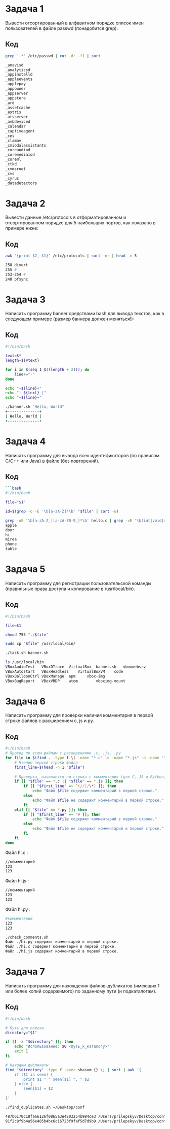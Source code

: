 # Задача 1
Вывести отсортированный в алфавитном порядке список имен пользователей в файле passwd (понадобится grep).
## Код
```bash
grep '.*' /etc/passwd | cut -d: -f1 | sort
```

```bash
_amavisd
_analyticsd
_appinstalld
_appleevents
_applepay
_appowner
_appserver
_appstore
_ard
_assetcache
_astris
_atsserver
_avbdeviced
_calendar
_captiveagent
_ces
_clamav
_cmiodalassistants
_coreaudiod
_coremediaiod
_coreml
_ctkd
_cvmsroot
_cvs
_cyrus
_datadetectors
```

# Задача 2
Вывести данные /etc/protocols в отформатированном и отсортированном порядке для 5 наибольших портов, как показано в примере ниже:
## Код
```bash
awk '{print $2, $1}' /etc/protocols | sort -nr | head -n 5
```

```bash
258 divert
255 #
253-254 #
240 pfsync
```
# Задача 3
Написать программу banner средствами bash для вывода текстов, как в следующем примере (размер баннера должен меняться!):
## Код
```bash
#!/bin/bash

text=$*
length=${#text}

for i in $(seq 1 $((length + 2))); do
    line+="-"
done

echo "+${line}+"
echo "| ${text} |"
echo "+${line}+"
```
```bash
./banner.sh "Hello, World"
+--------------+
| Hello, World |
+--------------+
```

# Задача 4
Написать программу для вывода всех идентификаторов (по правилам C/C++ или Java) в файле (без повторений).
## Код
```bash
```bash
#!/bin/bash

file="$1"

id=$(grep -o -E '\b[a-zA-Z]*\b' "$file" | sort -u)

```
```bash
grep -oE '\b[a-zA-Z_][a-zA-Z0-9_]*\b' hello.c | grep -vE '\b(int|void|return|if|else|for|while|include|stdio)\b' | sort | uniq
apple
door
hi
mirea
phone
table
```

# Задача 5
Написать программу для регистрации пользовательской команды (правильные права доступа и копирование в /usr/local/bin).
## Код
```bash
#!/bin/bash

file=$1

chmod 755 "./$file"

sudo cp "$file" /usr/local/bin/
```

```bash
./task.sh banner.sh

ls /usr/local/bin
VBoxAudioTest	VBoxDTrace	VirtualBox	banner.sh	vboxwebsrv
VBoxAutostart	VBoxHeadless	VirtualBoxVM	code
VBoxBalloonCtrl	VBoxManage	apm		vbox-img
VBoxBugReport	VBoxVRDP	atom		vboximg-mount
```
# Задача 6
Написать программу для проверки наличия комментария в первой строке файлов с расширением c, js и py.
## Код
```bash
#!/bin/bash
# Проход по всем файлам с расширениями .c, .js, .py
for file in $(find . -type f \( -name "*.c" -o -name "*.js" -o -name "*.py" \)); do
    # Чтение первой строки файла
    first_line=$(head -n 1 "$file")
    
    # Проверка, начинается ли строка с комментария (для C, JS и Python)
    if [[ "$file" == *.c || "$file" == *.js ]]; then
        if [[ "$first_line" =~ ^(//|/\*) ]]; then
            echo "Файл $file содержит комментарий в первой строке."
        else
            echo "Файл $file не содержит комментарий в первой строке."
        fi
    elif [[ "$file" == *.py ]]; then
        if [[ "$first_line" =~ ^# ]]; then
            echo "Файл $file содержит комментарий в первой строке."
        else
            echo "Файл $file не содержит комментарий в первой строке."
        fi
    fi
done
```
Файл hi.c :
```bash
//комментарий
123
123
```

Файл hi.js :
```bash
//комментарий
123
123
```
Файл hi.py :
```bash
#комментарий 
123
123
```



```bash
./check_comments.sh
Файл ./hi.py содержит комментарий в первой строке.
Файл ./hi.c содержит комментарий в первой строке.
Файл ./hi.js содержит комментарий в первой строке.
```

# Задача 7
Написать программу для нахождения файлов-дубликатов (имеющих 1 или более копий содержимого) по заданному пути (и подкаталогам).
## Код
```bash
#!/bin/bash

# Путь для поиска
directory="$1"

if [[ -z "$directory" ]]; then
    echo "Использование: $0 <путь_к_каталогу>"
    exit 1
fi

# Находим дубликаты
find "$directory" -type f -exec shasum {} \; | sort | awk '{
    if ($1 in seen) {
        print $1 " " seen[$1] ", " $2
    } else {
        seen[$1] = $2
    }
}'
```

```bash
./find_duplicates.sh ~/Desktop/conf

487b6170c18fa66126f0865a3e4203254b984ce3 /Users/prilepskyv/Desktop/conf/hi.c, /Users/prilepskyv/Desktop/conf/hi copy.c
91f2c8f9b4a56e485b4bc6c16723f9faf5d7d9b9 /Users/prilepskyv/Desktop/conf/hello.c, /Users/prilepskyv/Desktop/conf/hello copy.c
```
